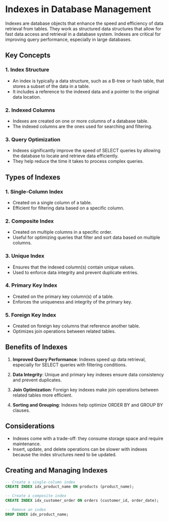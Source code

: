 # Indexes in Database Management

Indexes are database objects that enhance the speed and efficiency of data retrieval from tables. They work as structured data structures that allow for fast data access and retrieval in a database system. Indexes are critical for improving query performance, especially in large databases.

## Key Concepts

### 1. Index Structure
- An index is typically a data structure, such as a B-tree or hash table, that stores a subset of the data in a table.
- It includes a reference to the indexed data and a pointer to the original data location.

### 2. Indexed Columns
- Indexes are created on one or more columns of a database table.
- The indexed columns are the ones used for searching and filtering.

### 3. Query Optimization
- Indexes significantly improve the speed of SELECT queries by allowing the database to locate and retrieve data efficiently.
- They help reduce the time it takes to process complex queries.

## Types of Indexes

### 1. Single-Column Index
- Created on a single column of a table.
- Efficient for filtering data based on a specific column.

### 2. Composite Index
- Created on multiple columns in a specific order.
- Useful for optimizing queries that filter and sort data based on multiple columns.

### 3. Unique Index
- Ensures that the indexed column(s) contain unique values.
- Used to enforce data integrity and prevent duplicate entries.

### 4. Primary Key Index
- Created on the primary key column(s) of a table.
- Enforces the uniqueness and integrity of the primary key.

### 5. Foreign Key Index
- Created on foreign key columns that reference another table.
- Optimizes join operations between related tables.

## Benefits of Indexes

1. **Improved Query Performance**: Indexes speed up data retrieval, especially for SELECT queries with filtering conditions.

2. **Data Integrity**: Unique and primary key indexes ensure data consistency and prevent duplicates.

3. **Join Optimization**: Foreign key indexes make join operations between related tables more efficient.

4. **Sorting and Grouping**: Indexes help optimize ORDER BY and GROUP BY clauses.

## Considerations

- Indexes come with a trade-off: they consume storage space and require maintenance.
- Insert, update, and delete operations can be slower with indexes because the index structures need to be updated.

## Creating and Managing Indexes

```sql
-- Create a single-column index
CREATE INDEX idx_product_name ON products (product_name);

-- Create a composite index
CREATE INDEX idx_customer_order ON orders (customer_id, order_date);

-- Remove an index
DROP INDEX idx_product_name;
```
